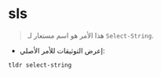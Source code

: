 # sls

> هذا الأمر هو اسم مستعار لـ `Select-String`.

- إعرض التوثيقات للأمر الأصلي:

`tldr select-string`
